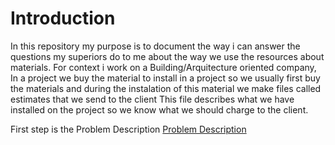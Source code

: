 # Introduction

In this repository my purpose is to document the way i can answer the questions my superiors do to me about the way we use the resources about materials.
For context i work on a Building/Arquitecture oriented company, In a project we buy the material to install in a project so we usually first buy the materials and during the instalation of this material we make files called estimates that we send to the client
This file describes what we have installed on the project so we know what we should charge to the client.

First step is the Problem Description
[Problem Description](Problem_Description.md)

